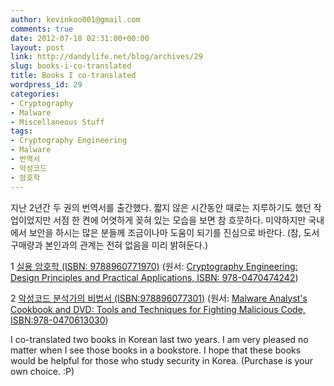 ```yaml
---
author: kevinkoo001@gmail.com
comments: true
date: 2012-07-18 02:31:00+00:00
layout: post
link: http://dandylife.net/blog/archives/29
slug: books-i-co-translated
title: Books I co-translated
wordpress_id: 29
categories:
- Cryptography
- Malware
- Miscellaneous Stuff
tags:
- Cryptography Engineering
- Malware
- 번역서
- 악성코드
- 암호학
---
```


지난 2년간 두 권의 번역서를 출간했다. 짧지 않은 시간동안 때로는 지루하기도 했던 작업이었지만 서점 한 켠에 어엿하게 꽂혀 있는 모습을 보면 참 흐뭇하다. 미약하지만 국내에서 보안을 하시는 많은 분들께 조금이나마 도움이 되기를 진심으로 바란다. (참, 도서구매량과 본인과의 관계는 전혀 없음을 미리 밝혀둔다.)

1
[실용 암호학 (ISBN: 9788960771970)](http://www.kyobobook.co.kr/product/detailViewKor.laf?ejkGb=KOR&mallGb=KOR&barcode=9788960771970)
(원서: [Cryptography Engineering: Design Principles and Practical Applications, ISBN: ](http://www.amazon.com/Cryptography-Engineering-Principles-Practical-Applications/dp/0470474246)[978-0470474242](http://www.amazon.com/Cryptography-Engineering-Principles-Practical-Applications/dp/0470474246/))

2
[악성코드 분석가의 비법서 (ISBN:978896077301)](http://www.kyobobook.co.kr/product/detailViewKor.laf?ejkGb=KOR&mallGb=KOR&barcode=9788960773011)
(원서: [Malware Analyst's Cookbook and DVD: Tools and Techniques for Fighting Malicious Code, ISBN:978-0470613030](http://www.amazon.com/Malware-Analysts-Cookbook-DVD-Techniques/dp/0470613033))

I co-translated two books in Korean last two years. I am very pleased no matter when I see those books in a bookstore. I hope that these books would be helpful for those who study security in Korea. (Purchase is your own choice. :P)
